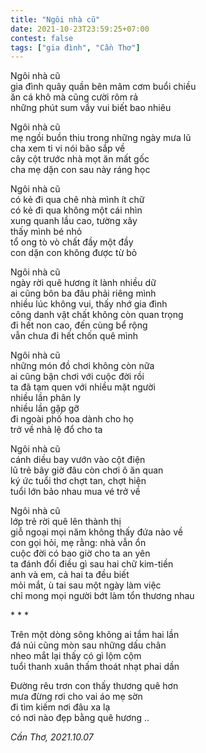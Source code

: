 ```yaml
---
title: "Ngôi nhà cũ"
date: 2021-10-23T23:59:25+07:00
contest: false
tags: ["gia đình", "Cần Thơ"]
---
```

Ngôi nhà cũ  
gia đình quây quần bên mâm cơm buổi chiều  
ăn cá khô mà cũng cười rôm rả  
những phút sum vầy vui biết bao nhiêu  
  
Ngôi nhà cũ  
mẹ ngồi buồn thiu trong những ngày mưa lũ  
cha xem ti vi nói bão sắp về  
cây cột trước nhà mọt ăn mất gốc  
cha mẹ dặn con sau này ráng học  
  
Ngôi nhà cũ  
có kẻ đi qua chê nhà mình ít chữ  
có kẻ đi qua không một cái nhìn  
xung quanh lầu cao, tường xây  
thấy mình bé nhỏ  
tổ ong tò vò chất đầy một đầy  
con dặn con không được từ bỏ  
  
Ngôi nhà cũ  
ngày rời quê hương ít lành nhiều dữ  
ai cũng bôn ba đâu phải riêng mình  
nhiều lúc không vui, thấy nhớ gia đình  
công danh vật chất không còn quan trọng  
đi hết non cao, đến cùng bể rộng  
vẫn chưa đi hết chốn quê mình  
  
Ngôi nhà cũ  
những món đồ chơi không còn nữa  
ai cũng bận chơi với cuộc đời rồi  
ta đã tạm quen với nhiều mặt người  
nhiều lần phân ly  
nhiều lần gặp gỡ  
đi ngoài phố hoa dành cho họ  
trở về nhà lệ đổ cho ta  
  
Ngôi nhà cũ  
cánh diều bay vướn vào cột điện  
lũ trẻ bây giờ đâu còn chơi ô ăn quan  
ký ức tuổi thơ chợt tan, chợt hiện  
tuổi lớn bảo nhau mua vé trở về  
  
Ngôi nhà cũ  
lớp trẻ rời quê lên thành thị  
giỗ ngoại mọi năm không thấy đứa nào về  
con gọi hỏi, mẹ rằng: nhà vẫn ổn  
cuộc đời có bao giờ cho ta an yên  
ta đánh đổi điều gì sau hai chữ kim-tiền  
anh và em, cả hai ta đều biết  
mỏi mắt, ù tai sau một ngày làm việc  
chỉ mong mọi người bớt làm tổn thương nhau  
  
\* \* \*
  
Trên một dòng sông không ai tắm hai lần  
đá núi cũng mòn sau những dấu chân  
nheo mắt lại thấy có gì lộm cộm  
tuổi thanh xuân thấm thoát nhạt phai dần  
  
Đường rêu trơn con thấy thương quê hơn  
mưa đừng rơi cho vai áo mẹ sờn  
đi tìm kiếm nơi đâu xa lạ  
có nơi nào đẹp bằng quê hương ..  
  
*Cần Thơ, 2021.10.07*